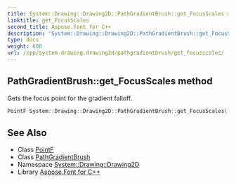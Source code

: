 ```yaml
---
title: System::Drawing::Drawing2D::PathGradientBrush::get_FocusScales method
linktitle: get_FocusScales
second_title: Aspose.Font for C++
description: 'System::Drawing::Drawing2D::PathGradientBrush::get_FocusScales method. Gets the focus point for the gradient falloff in C++.'
type: docs
weight: 600
url: /cpp/system.drawing.drawing2d/pathgradientbrush/get_focusscales/
---
```

## PathGradientBrush::get_FocusScales method


Gets the focus point for the gradient falloff.

```cpp
PointF System::Drawing::Drawing2D::PathGradientBrush::get_FocusScales() const
```

## See Also

* Class [PointF](../../../system.drawing/pointf/)
* Class [PathGradientBrush](../)
* Namespace [System::Drawing::Drawing2D](../../)
* Library [Aspose.Font for C++](../../../)
